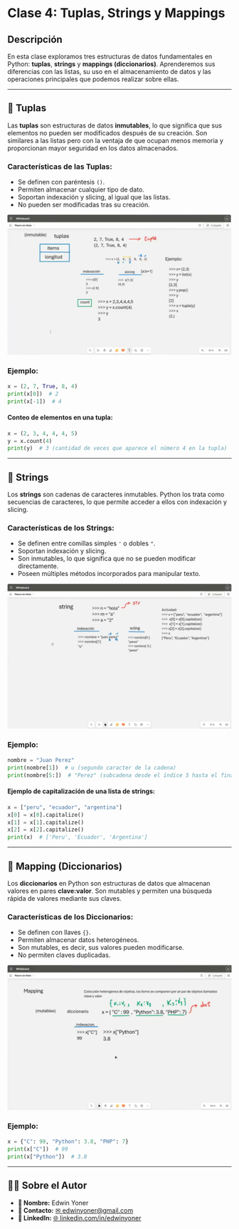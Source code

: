 # Clase 4: Tuplas, Strings y Mappings

## Descripción

En esta clase exploramos tres estructuras de datos fundamentales en Python: **tuplas**, **strings** y **mappings (diccionarios)**. Aprenderemos sus diferencias con las listas, su uso en el almacenamiento de datos y las operaciones principales que podemos realizar sobre ellas.

---

## 📌 Tuplas

Las **tuplas** son estructuras de datos **inmutables**, lo que significa que sus elementos no pueden ser modificados después de su creación. Son similares a las listas pero con la ventaja de que ocupan menos memoria y proporcionan mayor seguridad en los datos almacenados.

### Características de las Tuplas:

- Se definen con paréntesis `()`.
- Permiten almacenar cualquier tipo de dato.
- Soportan indexación y slicing, al igual que las listas.
- No pueden ser modificadas tras su creación.

![Tuplas en Python](images/4.0.png)

### Ejemplo:

```python
x = (2, 7, True, 8, 4)
print(x[0])  # 2
print(x[-1])  # 4
```

#### Conteo de elementos en una tupla:

```python
x = (2, 3, 4, 4, 4, 5)
y = x.count(4)
print(y)  # 3 (cantidad de veces que aparece el número 4 en la tupla)
```

---

## 📌 Strings

Los **strings** son cadenas de caracteres inmutables. Python los trata como secuencias de caracteres, lo que permite acceder a ellos con indexación y slicing.

### Características de los Strings:

- Se definen entre comillas simples `'` o dobles `"`.
- Soportan indexación y slicing.
- Son inmutables, lo que significa que no se pueden modificar directamente.
- Poseen múltiples métodos incorporados para manipular texto.

![Strings en Python](images/4.1.png)

### Ejemplo:

```python
nombre = "Juan Perez"
print(nombre[1])  # u (segundo caracter de la cadena)
print(nombre[5:])  # "Perez" (subcadena desde el índice 5 hasta el final)
```

#### Ejemplo de capitalización de una lista de strings:

```python
x = ["peru", "ecuador", "argentina"]
x[0] = x[0].capitalize()
x[1] = x[1].capitalize()
x[2] = x[2].capitalize()
print(x)  # ['Peru', 'Ecuador', 'Argentina']
```

---

## 📌 Mapping (Diccionarios)

Los **diccionarios** en Python son estructuras de datos que almacenan valores en pares **clave:valor**. Son mutables y permiten una búsqueda rápida de valores mediante sus claves.

### Características de los Diccionarios:

- Se definen con llaves `{}`.
- Permiten almacenar datos heterogéneos.
- Son mutables, es decir, sus valores pueden modificarse.
- No permiten claves duplicadas.

![Diccionarios en Python](images/4.2.png)

### Ejemplo:

```python
x = {"C": 99, "Python": 3.8, "PHP": 7}
print(x["C"])  # 99
print(x["Python"])  # 3.8
```

---

## 👨‍💻 Sobre el Autor

- **👤 Nombre:** Edwin Yoner
- **📧 Contacto:** [✉ edwinyoner@gmail.com](mailto:edwinyoner@gmail.com)
- **🔗 LinkedIn:** [🌐 linkedin.com/in/edwinyoner](https://www.linkedin.com/in/edwinyoner)